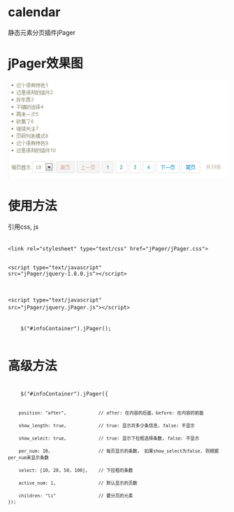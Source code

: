 # calendar #

静态元素分页插件jPager


# jPager效果图 #

![jPager效果图](images/jPager.jpg)


# 使用方法 #

引用css, js

<code html>
&lt;link rel="stylesheet" type="text/css" href="jPager/jPager.css"&gt;

&lt;script type="text/javascript" src="jPager/jquery-1.8.0.js"&gt;&lt;/script&gt;

&lt;script type="text/javascript" src="jPager/jquery.jPager.js"&gt;&lt;/script&gt;
</code>

<code javascript>
	$("#infoContainer").jPager();

</code>


# 高级方法 #



<code javascript>
	$("#infoContainer").jPager({
	
		position: "after",            // after: 在内容的后面，before: 在内容的前面
		
		show_length: true,            // true: 显示共多少条信息, false: 不显示
		
		show_select: true,            // true: 显示下拉框选择条数, false: 不显示
		
		per_num: 10,                  // 每页显示的条数， 如果show_select为false, 则根据per_num来显示条数
		
		select: [10, 20, 50, 100],    // 下拉框的条数
		
		active_num: 1,                // 默认显示的页数
		
		children: "li"                // 要分页的元素
	});
</code>
